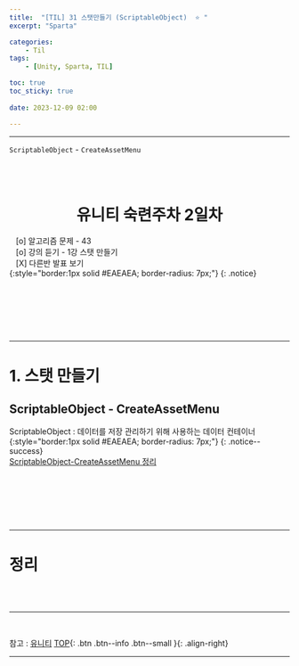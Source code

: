 ```yaml
---
title:  "[TIL] 31 스탯만들기 (ScriptableObject)  ⭐ "
excerpt: "Sparta"

categories:
    - Til
tags:
    - [Unity, Sparta, TIL]

toc: true
toc_sticky: true
 
date: 2023-12-09 02:00

---
```

- - -

`ScriptableObject` - `CreateAssetMenu`  

<BR><BR>


<center><H1>  유니티 숙련주차 2일차 </H1></center>

&nbsp;&nbsp; [o] 알고리즘 문제  - 43  
&nbsp;&nbsp; [o] 강의 듣기 - 1강 스탯 만들기  
&nbsp;&nbsp; [X] 다른반 발표 보기  
{:style="border:1px solid #EAEAEA; border-radius: 7px;"}
{: .notice}  

<br><br><br><br><br>
- - - 

# 1. 스탯 만들기

## ScriptableObject - CreateAssetMenu
ScriptableObject : 데이터를 저장 관리하기 위해 사용하는 데이터 컨테이너  
{:style="border:1px solid #EAEAEA; border-radius: 7px;"}
{: .notice--success}  
[ScriptableObject-CreateAssetMenu 정리](https://levell1.github.io/memo%20unity/MUnity-ScriptableObject/)  

<br><br><br><br><br>
- - -

# 정리  



<br><br>
- - -

<br>

참고 : [유니티](https://docs.unity3d.com/kr/)
[TOP](#){: .btn .btn--info .btn--small }{: .align-right}
<br>
- - -
